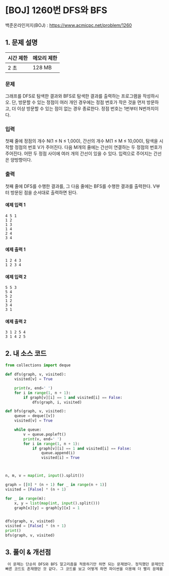 # [BOJ] 1260번 DFS와 BFS

백준온라인저지(BOJ) :  https://www.acmicpc.net/problem/1260



## 1. 문제 설명

| 시간 제한 | 메모리 제한 | 
| :-------- | :---------- |
| 2 초      | 128 MB      | 

### 문제

그래프를 DFS로 탐색한 결과와 BFS로 탐색한 결과를 출력하는 프로그램을 작성하시오. 단, 방문할 수 있는 정점이 여러 개인 경우에는 정점 번호가 작은 것을 먼저 방문하고, 더 이상 방문할 수 있는 점이 없는 경우 종료한다. 정점 번호는 1번부터 N번까지이다.

### 입력

첫째 줄에 정점의 개수 N(1 ≤ N ≤ 1,000), 간선의 개수 M(1 ≤ M ≤ 10,000), 탐색을 시작할 정점의 번호 V가 주어진다. 다음 M개의 줄에는 간선이 연결하는 두 정점의 번호가 주어진다. 어떤 두 정점 사이에 여러 개의 간선이 있을 수 있다. 입력으로 주어지는 간선은 양방향이다.

### 출력

첫째 줄에 DFS를 수행한 결과를, 그 다음 줄에는 BFS를 수행한 결과를 출력한다. V부터 방문된 점을 순서대로 출력하면 된다.

#### 예제 입력 1

```
4 5 1
1 2
1 3
1 4
2 4
3 4
```

#### 예제 출력 1

```
1 2 4 3
1 2 3 4
```

#### 예제 입력 2

```
5 5 3
5 4
5 2
1 2
3 4
3 1
```

#### 예제 출력 2

```
3 1 2 5 4
3 1 4 2 5
```


## 2. 내 소스 코드

```python
from collections import deque

def dfs(graph, v, visited):
    visited[v] = True

    print(v, end=' ')
    for i in range(1, n + 1):
        if graph[v][i] == 1 and visited[i] == False:
            dfs(graph, i, visited)

def bfs(graph, v, visited):
    queue = deque([v])
    visited[v] = True

    while queue:
        v = queue.popleft()
        print(v, end=' ')
        for i in range(1, n + 1):
            if graph[v][i] == 1 and visited[i] == False:
                queue.append(i)
                visited[i] = True



n, m, v = map(int, input().split())

graph = [[0] * (n + 1) for _ in range(n + 1)]
visited = [False] * (n + 1)

for _ in range(m):
    x, y = list(map(int, input().split()))
    graph[x][y] = graph[y][x] = 1


dfs(graph, v, visited)
visited = [False] * (n + 1)
print()
bfs(graph, v, visited)

```



## 3. 풀이 & 개선점

```python
 이 문제는 단순히 DFS와 BFS 알고리즘을 적용하기만 하면 되는 문제였다. 정직했던 문제인만큼 정직하게 풀었는데 남들의 풀이를 보니 나보다 현저하게
빠른 코드도 존재했던 것 같다. 그 코드를 보고 어떻게 하면 파이썬을 이용해 더 빨리 문제를 풀 수 있을지 고민해봐야될 것 같다.
```